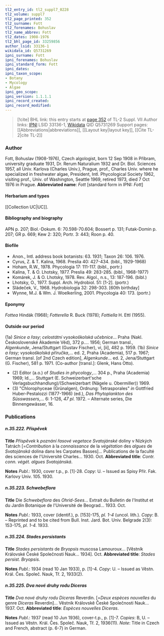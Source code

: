 ```yaml
---
tl2_entry_id: tl2_suppl7_0228
tl2_volume: suppl7
tl2_page_printed: 352
tl2_surname: Fott
tl2_forenames: Bohuslav
tl2_name_abbrev: Fott
tl2_dates: 1908-1976
tl2_bhl_page_id: 33259856
author_lsid: 33136-1
wikidata_id: Q5731269
ipni_surname: Fott
ipni_forenames: Bohuslav
ipni_standard_form: Fott
ipni_dates: 
ipni_taxon_scope: 
- Botany
- Mycology
- Algae
ipni_geo_scope: 
ipni_version: 1.1.1.1
ipni_record_created: 
ipni_record_modified:
---
```


> [!cite] BHL link: this entry starts at [page 352](https://www.biodiversitylibrary.org/page/33259856) of TL-2 Suppl. VII
> Author links: [IPNI](https://www.ipni.org/a/33136-1) LSID 33136-1, [Wikidata](https://www.wikidata.org/wiki/Q5731269) QID Q5731269
> Support pages: [[Abbreviations|abbreviations]], [[Layout key|layout key]], [[Cite TL-2|cite TL-2]]

### Author

Fott, Bohuslav (1908-1976), Czech algologist, born 12 Sep 1908 in Příbram, university graduate 1931, Dr. Rerum Naturalium 1932 and Dr. Biol. Sciences 1957, all Univ. Karlova (Charles Univ.), Prague, prof., Charles Univ. where he specialized in freshwater algae, President, Intl. Phycological Society 1962, visiting prof., Univ. of Washington, Seattle 1969, retired 1973, died 7 Oct 1976 in Prague. 
**Abbreviated name**: *Fott* \[standard form in IPNI: *Fott*\]

#### Herbarium and types

[[Collection UC|UC]].

#### Bibliography and biography

APN p. 207; Biol.-Dokum. 6: 70.598-70.604; Bossert p. 131; Futak-Domin p. 207; GR p. 669; Kew 2: 320; Portr. 3: 443; Roon p. 40.

#### Biofile

- Anon., Intl. address book botanists: 63. 1931; Taxon 26: 106. 1976.
- Cyrus, Z. & T. Kalina, 1968. Preslia 40: 427-434. (bibl., 1929-1968)
- Hoham, R.W., 1978. Phycologia 17: 111-117. (bibl., portr.)
- Kalina, T. & O. Lhotsky, 1977. Preslia 49: 283-285. (bibl., 1968-1977)
- Komárek, J. & O. Lhotsky, 1978. Rev. Algol., n.s., 13: 187-196. (bibl.)
- Lhotsky, O., 1977. Suppl. Arch. Hydrobiol. 51: \[1-2\]. (portr.)
- Sládeček, V., 1968. Hydrobiologia 32: 298-303. \[60th birthday\]
- Wynne, M.J. & Wm. J. Woelkerling, 2001. Phycologia 40: 173. (portr.)

#### Eponymy

*Fottea* Hindák (1968); *Fotterella* R. Buck (1978); *Fottiella* H. Ettl (1955).

#### Outside our period

(1a) *Sinice a řasy*; *celostátní vysokoškolská učebnice*... Praha (Nakl. Československé Akademie Vĕd), 372 p.... 1956; German transl., *Algenkunde*, Jena/Stuttgart (Gustav Fischer), vi, \[ii\], 482 p. 1959. (1b) *Sinice a řasy; vysokoškolská příručka*,... ed. 2, Praha (Academia), 517 p. 1967; German transl. \[of 2nd Czech edition\], *Algenkunde*... ed. 2, Jena/Stuttgart (G. Fischer), 581 p. 1971. (Co-author \[transl.\]: Glenk, Hans Otto).
- (2) Editor (a.o.) of *Studies in phycology*,... 304 p., Praha (Academia) 1969; Id.,... Stuttgart (E. Schweizerbart'sche Verlagsbuchhandlung)/(Schweizerbart (Nägele u. Obermiller)) 1969.
- (3) "Chlorophyceae (Grünalgen), Ordnung: Tetrasporales" *in* Gottfried Huber-Pestalozzi (1877-1966) (ed.), *Das Phytoplankton des Süsswassers*,... 6: 1-126, *47 pl*. 1972. – Alternate series, Die Binnengewässer, 16.

### Publications

##### n.35.222. Příspĕvek

**Title**
*Příspĕvek* k *poznání řasové vegetace Svatojánské* doliny v Nízkých Tatrách \[=*Contribution* à la *connaissance* de la *végétation* des *algues* de *Svatojánská* dolina dans les Carpates Basses\]... Publications de la faculté des sciences de l'Université Charles... 1930. Oct.
**Abbreviated title**: *Contr. conn. végét. algues Svatojánská*.

**Notes**
*Publ*.: 1930, cover t.p., p. \[1\]-28. *Copy*: U. – Issued as Spisy Přír. Fak. Karlovy Univ. 105. 1930.

##### n.35.223. Schwebeflora

**Title**
Die *Schwebeflora* des *Ohrid-Sees*... Extrait du Bulletin de l'Institut et du Jardin Botanique de l'Université de Beograd... 1933. Oct.

**Notes**
*Publ*.: 1933, cover (identif.), p. \[153\]-175, *pl. 1-4* (uncol. lith.). *Copy*: B. – Reprinted and to be cited from Bull. Inst. Jard. Bot. Univ. Belgrade 2(3): 153-175, *pl. 1-4.* 1933.

##### n.35.224. Stades persistants

**Title**
*Stades persistants* de *Bryopsis* muscosa Lamouroux... \[Vĕstník Královské České Společnosti Nauk... 1934\]. Oct.
**Abbreviated title**: *Stades persist. Bryopsis*.

**Notes**
*Publ*.: 1934 (read 10 Jan 1933), p. \[1\]-4. *Copy*: U. – Issued as Vĕstn. Král. Čes. Společ. Nauk, Tř. 2, 1933(2).

##### n.35.225. Dva nové druhy rodu Diceras

**Title**
*Dva nové druhy rodu Diceras* Reverdin. \[=*Deux espèces nouvelles* du genre *Diceras* Reverdin\]... Vĕstník Královskĕ České Společnosti Nauk... 1937. Oct.
**Abbreviated title**: *Espèces nouvelles Diceras*.

**Notes**
*Publ*.: 1937 (read 10 Jun 1936), cover-t.p., p. \[1\]-7. *Copies*: B, U. – Issued as Vĕstn. Král. Čes. Společ. Nauk, Tř. 2, 1936(11).
*Note*: Title in Czech and French, abstract (p. 6-7) in German.

